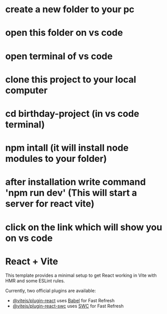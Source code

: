 # create a new folder to your pc
# open this folder on vs code
# open terminal of vs code
# clone this project to your local computer
# cd birthday-project (in vs code terminal)
# npm intall (it will install node modules to your folder)
# after installation write command 'npm run dev' (This will start a server for react vite)
# click on the link which will show you on vs code
# React + Vite

This template provides a minimal setup to get React working in Vite with HMR and some ESLint rules.

Currently, two official plugins are available:

- [@vitejs/plugin-react](https://github.com/vitejs/vite-plugin-react/blob/main/packages/plugin-react/README.md) uses [Babel](https://babeljs.io/) for Fast Refresh
- [@vitejs/plugin-react-swc](https://github.com/vitejs/vite-plugin-react-swc) uses [SWC](https://swc.rs/) for Fast Refresh
